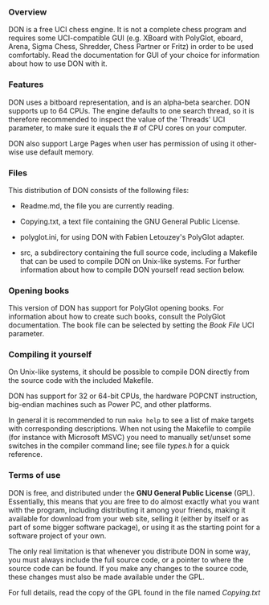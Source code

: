 ### Overview

DON is a free UCI chess engine. It is not a complete chess program
and requires some UCI-compatible GUI (e.g. XBoard with PolyGlot,
eboard, Arena, Sigma Chess, Shredder, Chess Partner or Fritz)
in order to be used comfortably. Read the documentation for GUI
of your choice for information about how to use DON with it.

### Features

DON uses a bitboard representation, and is an alpha-beta searcher.
DON supports up to 64 CPUs. The engine defaults to one search thread,
so it is therefore recommended to inspect the value of the 'Threads'
UCI parameter, to make sure it equals the # of CPU cores on your computer.

DON also support Large Pages when user has permission of using it
other-wise use default memory.


### Files

This distribution of DON consists of the following files:

  * Readme.md, the file you are currently reading.

  * Copying.txt, a text file containing the GNU General Public License.

  * polyglot.ini, for using DON with Fabien Letouzey's PolyGlot adapter.

  * src, a subdirectory containing the full source code, including a Makefile
    that can be used to compile DON on Unix-like systems. For further
    information about how to compile DON yourself read section below.


### Opening books

This version of DON has support for PolyGlot opening books. For
information about how to create such books, consult the PolyGlot
documentation. The book file can be selected by setting the *Book File*
UCI parameter.


### Compiling it yourself

On Unix-like systems, it should be possible to compile DON
directly from the source code with the included Makefile.

DON has support for 32 or 64-bit CPUs, the hardware POPCNT
instruction, big-endian machines such as Power PC, and other platforms.

In general it is recommended to run `make help` to see a list of make
targets with corresponding descriptions. When not using the Makefile to
compile (for instance with Microsoft MSVC) you need to manually
set/unset some switches in the compiler command line; see file *types.h*
for a quick reference.


### Terms of use

DON is free, and distributed under the **GNU General Public License**
(GPL). Essentially, this means that you are free to do almost exactly
what you want with the program, including distributing it among your
friends, making it available for download from your web site, selling
it (either by itself or as part of some bigger software package), or
using it as the starting point for a software project of your own.

The only real limitation is that whenever you distribute DON in
some way, you must always include the full source code, or a pointer
to where the source code can be found. If you make any changes to the
source code, these changes must also be made available under the GPL.

For full details, read the copy of the GPL found in the file named
*Copying.txt*
